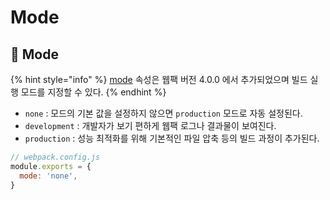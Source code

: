 # Mode

## 🐇 Mode

{% hint style="info" %}
[mode](https://webpack.kr/configuration/mode/) 속성은 웹팩 버전 4.0.0 에서 추가되었으며 빌드 실행 모드를 지정할 수 있다.
{% endhint %}

* `none` : 모드의 기본 값을 설정하지 않으면 `production` 모드로 자동 설정된다.
* `development` : 개발자가 보기 편하게 웹팩 로그나 결과물이 보여진다.
* `production` : 성능 최적화를 위해 기본적인 파일 압축 등의 빌드 과정이 추가된다.

```javascript
// webpack.config.js
module.exports = {
  mode: 'none',
}
```
